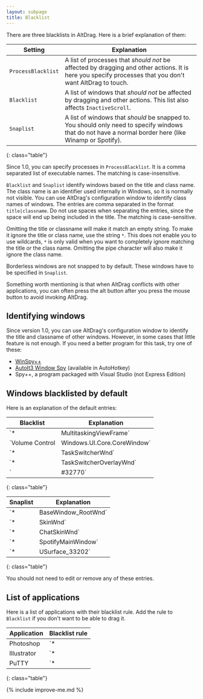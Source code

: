 ```yaml
---
layout: subpage
title: Blacklist
---
```


There are three blacklists in AltDrag. Here is a brief explanation of them:

| Setting            | Explanation |
| -------            | ----------- |
| `ProcessBlacklist` | A list of processes that *should not* be affected by dragging and other actions. It is here you specify processes that you don't want AltDrag to touch. |
| `Blacklist`        | A list of windows that *should not* be affected by dragging and other actions. This list also affects `InactiveScroll`. |
| `Snaplist`         | A list of windows that *should* be snapped to. You should only need to specify windows that do not have a normal border here (like Winamp or Spotify). |
{: class="table"}

Since 1.0, you can specify processes in `ProcessBlacklist`. It is a comma separated list of executable names. The matching is case-insensitive.

`Blacklist` and `Snaplist` identify windows based on the title and class name. The class name is an identifier used internally in Windows, so it is normally not visible. You can use AltDrag's configuration window to identify class names of windows. The entries are comma separated in the format `title|classname`. Do not use spaces when separating the entries, since the space will end up being included in the title. The matching is case-sensitive.

Omitting the title or classname will make it match an empty string. To make it ignore the title or class name, use the string `*`. This does not enable you to use wildcards, `*` is only valid when you want to completely ignore matching the title or the class name. Omitting the pipe character will also make it ignore the class name.

Borderless windows are not snapped to by default. These windows have to be specified in `Snaplist`.

Something worth mentioning is that when AltDrag conflicts with other applications, you can often press the alt button after you press the mouse button to avoid invoking AltDrag.


## Identifying windows

Since version 1.0, you can use AltDrag's configuration window to identify the title and classname of other windows. However, in some cases that little feature is not enough. If you need a better program for this task, try one of these:

- [WinSpy++](https://www.catch22.net/software/winspy)
- [AutoIt3 Window Spy](https://www.autohotkey.com/) (available in AutoHotkey)
- Spy++, a program packaged with Visual Studio (not Express Edition)


## Windows blacklisted by default

Here is an explanation of the default entries:

| Blacklist                                   | Explanation |
| -----------                                 | ----------- |
| `*|MultitaskingViewFrame`                   | This is the Alt+Tab window in Windows 10. |
| `Volume Control|Windows.UI.Core.CoreWindow` | This is the volume control window in Windows 10. It is in this list so that you can still use the mouse wheel to change volume if you activated _Scroll inactive windows_ and the mouse is not hovering the small window. |
| `*|TaskSwitcherWnd`                         | This is part of the Alt+Tab window in Vista and Windows 7. |
| `*|TaskSwitcherOverlayWnd`                  | This is part of the Alt+Tab window in Vista and Windows 7. |
| `|#32770`                                   | This was the volume control window before Windows 10. It is in the list for the same reason the Windows 10 volume control window is in the list. |
{: class="table"}

| Snaplist                   | Explanation |
| ----------                 | ----------- |
| `*|BaseWindow_RootWnd`     | The Winamp window. |
| `*|SkinWnd`                | The Xfire main window. |
| `*|ChatSkinWnd`            | The Xfire chat window. |
| `*|SpotifyMainWindow`      | The Spotify window. |
| `*|USurface_33202`         | The Steam windows. This identifier changes from version to version so you might have to update it manually. |
{: class="table"}

You should not need to edit or remove any of these entries.


## List of applications

Here is a list of applications with their blacklist rule. Add the rule to `Blacklist` if you don't want to be able to drag it.

| Application   | Blacklist rule |
| -----------   | -------------- |
| Photoshop     | `*|Photoshop,*|OWL.DocumentWindow` |
| Illustrator   | `*|illustrator` |
| PuTTY         | `*|PuTTY` |
{: class="table"}


{% include improve-me.md %}
